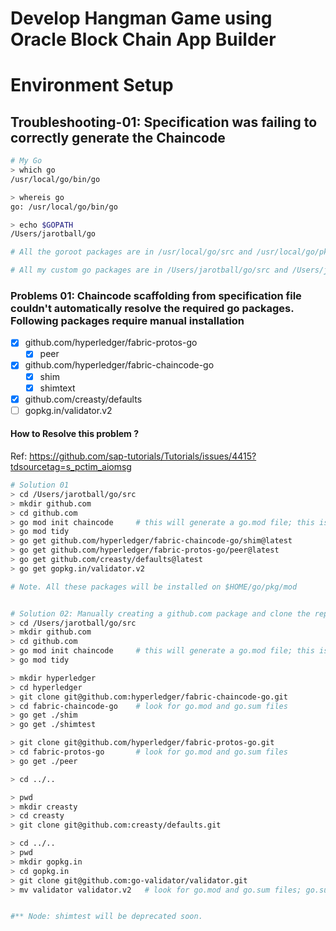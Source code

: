 # Develop Hangman Game using Oracle Block Chain App Builder
# Environment Setup


## Troubleshooting-01: Specification was failing to correctly generate the Chaincode
```bash
# My Go 
> which go 
/usr/local/go/bin/go

> whereis go
go: /usr/local/go/bin/go

> echo $GOPATH
/Users/jarotball/go

# All the goroot packages are in /usr/local/go/src and /usr/local/go/pkg

# All my custom go packages are in /Users/jarotball/go/src and /Users/jarotball/pkg

```


### Problems 01: Chaincode scaffolding from specification file couldn't automatically resolve the required go packages. Following packages require manual installation
- [x] github.com/hyperledger/fabric-protos-go
  - [x] peer
- [x] github.com/hyperledger/fabric-chaincode-go
  - [x] shim
  - [x] shimtext
- [x] github.com/creasty/defaults
- [ ] gopkg.in/validator.v2

#### How to Resolve this problem ?
Ref: https://github.com/sap-tutorials/Tutorials/issues/4415?tdsourcetag=s_pctim_aiomsg
``` bash
# Solution 01
> cd /Users/jarotball/go/src
> mkdir github.com
> cd github.com
> go mod init chaincode     # this will generate a go.mod file; this is mandatory
> go mod tidy
> go get github.com/hyperledger/fabric-chaincode-go/shim@latest
> go get github.com/hyperledger/fabric-protos-go/peer@latest
> go get github.com/creasty/defaults@latest
> go get gopkg.in/validator.v2

# Note. All these packages will be installed on $HOME/go/pkg/mod


# Solution 02: Manually creating a github.com package and clone the repective github repos and install them
> cd /Users/jarotball/go/src
> mkdir github.com
> cd github.com
> go mod init chaincode     # this will generate a go.mod file; this is mandatory
> go mod tidy

> mkdir hyperledger
> cd hyperledger
> git clone git@github.com:hyperledger/fabric-chaincode-go.git
> cd fabric-chaincode-go    # look for go.mod and go.sum files 
> go get ./shim
> go get ./shimtest

> git clone git@github.com/hyperledger/fabric-protos-go.git
> cd fabric-protos-go       # look for go.mod and go.sum files
> go get ./peer

> cd ../..

> pwd
> mkdir creasty
> cd creasty
> git clone git@github.com:creasty/defaults.git

> cd ../..
> pwd
> mkdir gopkg.in
> cd gopkg.in
> git clone git@github.com:go-validator/validator.git
> mv validator validator.v2   # look for go.mod and go.sum files; go.sum is no there in the git repo; so while coding you might have some warning; ignore those. This will not affect your deployment in Oracle BlockChain Cloud Platform.


#** Node: shimtest will be deprecated soon.

```
